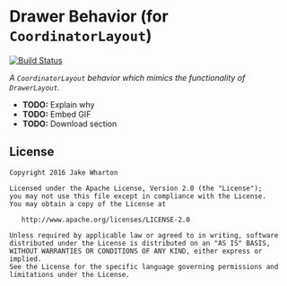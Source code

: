 # Drawer Behavior (for `CoordinatorLayout`)

[![Build Status](https://travis-ci.org/heinrichreimer/android-drawer-behavior.svg?branch=master)](https://travis-ci.org/heinrichreimer/android-drawer-behavior)

_A `CoordinatorLayout` behavior which mimics the functionality of `DrawerLayout`._

- **TODO:** Explain why
- **TODO:** Embed GIF
- **TODO:** Download section

License
-------

    Copyright 2016 Jake Wharton

    Licensed under the Apache License, Version 2.0 (the "License");
    you may not use this file except in compliance with the License.
    You may obtain a copy of the License at

       http://www.apache.org/licenses/LICENSE-2.0

    Unless required by applicable law or agreed to in writing, software
    distributed under the License is distributed on an "AS IS" BASIS,
    WITHOUT WARRANTIES OR CONDITIONS OF ANY KIND, either express or implied.
    See the License for the specific language governing permissions and
    limitations under the License.
